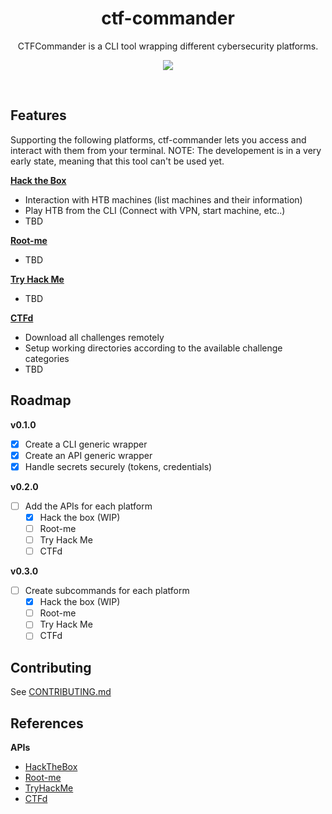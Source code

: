<h1 align="center">ctf-commander</h1>
<p align="center">CTFCommander is a CLI tool wrapping different cybersecurity platforms. <p>
<p align="center">
    <img src="https://img.shields.io/badge/Built with Rust-grey?style=for-the-badge&logo=rust&color=%23B94700">
</p>

<br>

## Features

Supporting the following platforms, ctf-commander lets you access and interact with them from your terminal.
NOTE: The developement is in a very early state, meaning that this tool can't be used yet. 

[**Hack the Box**](https://www.hackthebox.com/)
- Interaction with HTB machines (list machines and their information)
- Play HTB from the CLI (Connect with VPN, start machine, etc..)
- TBD

[**Root-me**](https://www.root-me.org/)
- TBD

[**Try Hack Me**](https://tryhackme.com/)
- TBD

[**CTFd**](https://ctfd.io/)
- Download all challenges remotely
- Setup working directories according to the available challenge categories
- TBD

## Roadmap

**v0.1.0**
- [x] Create a CLI generic wrapper
- [x] Create an API generic wrapper
- [x] Handle secrets securely (tokens, credentials)

**v0.2.0**
- [ ] Add the APIs for each platform
  - [x] Hack the box (WIP)
  - [ ] Root-me
  - [ ] Try Hack Me
  - [ ] CTFd

**v0.3.0**
- [ ] Create subcommands for each platform
  - [x] Hack the box (WIP)
  - [ ] Root-me
  - [ ] Try Hack Me
  - [ ] CTFd

## Contributing

See [CONTRIBUTING.md](CONTRIBUTING.md)

## References

**APIs**
- [HackTheBox](https://documenter.getpostman.com/view/13129365/TVeqbmeq)
- [Root-me](https://api.www.root-me.org/)
- [TryHackMe](https://documenter.getpostman.com/view/18269560/UVCB9j5e)
- [CTFd](https://docs.ctfd.io/docs/api/redoc/)

